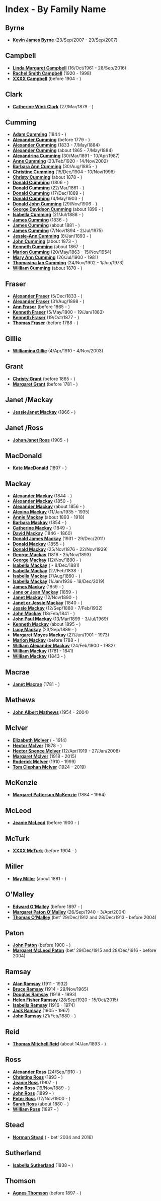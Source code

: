 ﻿---
layout: page
permalink: /indexes/by-family-name
---

# Index - By Family Name

## Byrne

- **[Kevin James Byrne](people/@i35849164@-kevin-james-byrne-b2007-9-23-d2007-9-29.md)** (23/Sep/2007 - 29/Sep/2007)

## Campbell

- **[Linda Margaret Campbell](people/@i76650284@-linda-margaret-campbell-b1961-10-16-d2016-9-28.md)** (16/Oct/1961 - 28/Sep/2016)
- **[Rachel Smith Campbell](people/@i40394043@-rachel-smith-campbell-b1920-d1998.md)** (1920 - 1998)
- **[XXXX Campbell](people/@i4716977@-xxxx-campbell-b1904-d.md)** (before 1904 - )

## Clark

- **[Catherine Wink Clark](people/@i35162161@-catherine-wink-clark-b1879-3-27-d.md)** (27/Mar/1879 - )

## Cumming

- **[Adam Cumming](people/@i55409960@-adam-cumming-b1844-d.md)** (1844 - )
- **[Alexander Cumming](people/@i1900151@-alexander-cumming-b1779-d.md)** (before 1779 - )
- **[Alexander Cumming](people/@i7028096@-alexander-cumming-b1833-d1884-5-7.md)** (1833 - 7/May/1884)
- **[Alexander Cumming](people/@i7306221@-alexander-cumming-b1865-d1884-5-7.md)** (about 1865 - 7/May/1884)
- **[Alexandrina Cumming](people/@i57186713@-alexandrina-cumming-b1891-3-30-d1987-4-10.md)** (30/Mar/1891 - 10/Apr/1987)
- **[Anne Cumming](people/@i14926290@-anne-cumming-b1920-2-23-d2002-11-14.md)** (23/Feb/1920 - 14/Nov/2002)
- **[Barbara Ann Cumming](people/@i57039529@-barbara-ann-cumming-b1885-8-30-d.md)** (30/Aug/1885 - )
- **[Christine Cumming](people/@i24328630@-christine-cumming-b1904-12-15-d1996-11-10.md)** (15/Dec/1904 - 10/Nov/1996)
- **[Christy Cumming](people/@i94377968@-christy-cumming-b1878-d.md)** (about 1878 - )
- **[Donald Cumming](people/@i45726416@-donald-cumming-b1806-d.md)** (1806 - )
- **[Donald Cumming](people/@i20465544@-donald-cumming-b1861-3-22-d.md)** (22/Mar/1861 - )
- **[Donald Cumming](people/@i89853996@-donald-cumming-b1889-12-17-d.md)** (17/Dec/1889 - )
- **[Donald Cumming](people/@i64759184@-donald-cumming-b1903-5-4-d.md)** (4/May/1903 - )
- **[Donald John Cumming](people/@i22331378@-donald-john-cumming-b1906-11-29-d.md)** (29/Nov/1906 - )
- **[George Davidson Cumming](people/@i13773669@-george-davidson-cumming-b1899-d.md)** (about 1899 - )
- **[Isabella Cumming](people/@i84684994@-isabella-cumming-b1888-7-21-d.md)** (21/Jul/1888 - )
- **[James Cumming](people/@i66384942@-james-cumming-b1836-d.md)** (1836 - )
- **[James Cumming](people/@i64418166@-james-cumming-b1881-d.md)** (about 1881 - )
- **[James Cumming](people/@i492889@-james-cumming-b1894-11-7-d1975-7-2.md)** (7/Nov/1894 - 2/Jul/1975)
- **[Jessie-Ann Cumming](people/@i66222886@-jessie-ann-cumming-b1893-1-8-d.md)** (8/Jan/1893 - )
- **[John Cumming](people/@i87723702@-john-cumming-b1873-d.md)** (about 1873 - )
- **[Kenneth Cumming](people/@i14447152@-kenneth-cumming-b1867-d.md)** (about 1867 - )
- **[Marion Cumming](people/@i59851647@-marion-cumming-b1863-5-20-d1954-11-15.md)** (20/May/1863 - 15/Nov/1954)
- **[Mary Ann Cumming](people/@i48241984@-mary-ann-cumming-b1900-7-26-d1981.md)** (26/Jul/1900 - 1981)
- **[Thomasina Ian Cumming](people/@i92241152@-thomasina-ian-cumming-b1902-11-24-d1973-6-1.md)** (24/Nov/1902 - 1/Jun/1973)
- **[William Cumming](people/@i10016098@-william-cumming-b1870-d.md)** (about 1870 - )

## Fraser

- **[Alexander Fraser](people/@i97086424@-alexander-fraser-b1833-12-5-d.md)** (5/Dec/1833 - )
- **[Alexander Fraser](people/@i91293396@-alexander-fraser-b1898-8-31-d.md)** (31/Aug/1898 - )
- **[Ann Fraser](people/@i70425788@-ann-fraser-b1865-d.md)** (before 1865 - )
- **[Kenneth Fraser](people/@i61428726@-kenneth-fraser-b1800-5-5-d1883-1-19.md)** (5/May/1800 - 19/Jan/1883)
- **[Kenneth Fraser](people/@i91376191@-kenneth-fraser-b1877-10-19-d.md)** (19/Oct/1877 - )
- **[Thomas Fraser](people/@i79545968@-thomas-fraser-b1788-d.md)** (before 1788 - )

## Gillie

- **[Williamina Gillie](people/@i23770336@-williamina-gillie-b1910-4-4-d2003-11-4.md)** (4/Apr/1910 - 4/Nov/2003)

## Grant

- **[Christy Grant](people/@i94200830@-christy-grant-b1865-d.md)** (before 1865 - )
- **[Margaret Grant](people/@i39612304@-margaret-grant-b1781-d.md)** (before 1781 - )

## Janet /Mackay

- **[JessieJanet Mackay](people/@i76315420@-jessiejanet-mackay-b1866-d.md)** (1866 - )

## Janet /Ross

- **[JohanJanet Ross](people/@i18017632@-johanjanet-ross-b1905-d.md)** (1905 - )

## MacDonald

- **[Kate MacDonald](people/@i28255030@-kate-macdonald-b1807-d.md)** (1807 - )

## Mackay

- **[Alexander Mackay](people/@i2381836@-alexander-mackay-b1844-d.md)** (1844 - )
- **[Alexander Mackay](people/@i25433155@-alexander-mackay-b1850-d.md)** (1850 - )
- **[Alexander Mackay](people/@i24272756@-alexander-mackay-b1856-d.md)** (about 1856 - )
- **[Alexina Mackay](people/@i75066880@-alexina-mackay-b1935-1-11-d1935.md)** (11/Jan/1935 - 1935)
- **[Annie Mackay](people/@i51252926@-annie-mackay-b1893-d1918.md)** (about 1893 - 1918)
- **[Barbara Mackay](people/@i52409786@-barbara-mackay-b1854-d.md)** (1854 - )
- **[Catherine Mackay](people/@i26872816@-catherine-mackay-b1849-d.md)** (1849 - )
- **[David Mackay](people/@i46263680@-david-mackay-b1846-d1860.md)** (1846 - 1860)
- **[Donald James Mackay](people/@i43065376@-donald-james-mackay-b1931-d2011-12-29.md)** (1931 - 29/Dec/2011)
- **[Donald Mackay](people/@i32633938@-donald-mackay-b1855-d.md)** (1855 - )
- **[Donald Mackay](people/@i58341424@-donald-mackay-b1876-11-25-d1939-11-22.md)** (25/Nov/1876 - 22/Nov/1939)
- **[George Mackay](people/@i33764614@-george-mackay-b1816-d1893-11-25.md)** (1816 - 25/Nov/1893)
- **[George Mackay](people/@i72941728@-george-mackay-b1890-11-12-d.md)** (12/Nov/1890 - )
- **[Isabella Mackay](people/@i26104572@-isabella-mackay-b-d1881-12-8.md)** ( - 8/Dec/1881)
- **[Isabella Mackay](people/@i41556256@-isabella-mackay-b1838-2-27-d.md)** (27/Feb/1838 - )
- **[Isabella Mackay](people/@i32797554@-isabella-mackay-b1860-8-7-d.md)** (7/Aug/1860 - )
- **[Isabella Mackay](people/@i25303611@-isabella-mackay-b1936-1-1-d2019-12-18.md)** (1/Jan/1936 - 18/Dec/2019)
- **[James Mackay](people/@i60572122@-james-mackay-b1859-d.md)** (1859 - )
- **[Jane or Jean Mackay](people/@i4172390@-jane-or-jean-mackay-b1859-d.md)** (1859 - )
- **[Janet Mackay](people/@i22499038@-janet-mackay-b1890-11-12-d.md)** (12/Nov/1890 - )
- **[Janet or Jessie Mackay](people/@i42213240@-janet-or-jessie-mackay-b1840-d.md)** (1840 - )
- **[Jessie Mackay](people/@i32677248@-jessie-mackay-b1880-9-12-d1932-2-7.md)** (12/Sep/1880 - 7/Feb/1932)
- **[John Mackay](people/@i58430005@-john-mackay-b1841-2-18-d.md)** (18/Feb/1841 - )
- **[John Paul Mackay](people/@i57646474@-john-paul-mackay-b1899-3-13-d1969-7-3.md)** (13/Mar/1899 - 3/Jul/1969)
- **[Kenneth Mackay](people/@i48909111@-kenneth-mackay-b1895-d.md)** (about 1895 - )
- **[Lucy Mackay](people/@i16587624@-lucy-mackay-b1889-9-23-d.md)** (23/Sep/1889 - )
- **[Margaret Moyes Mackay](people/@i178005@-margaret-moyes-mackay-b1901-6-27-d1973.md)** (27/Jun/1901 - 1973)
- **[Marion Mackay](people/@i56151384@-marion-mackay-b1788-d.md)** (before 1788 - )
- **[William Alexander Mackay](people/@i9383584@-william-alexander-mackay-b1900-2-24-d1982.md)** (24/Feb/1900 - 1982)
- **[William Mackay](people/@i69114879@-william-mackay-b1781-d1841.md)** (1781 - 1841)
- **[William Mackay](people/@i99871003@-william-mackay-b1843-d.md)** (1843 - )

## Macrae

- **[Janet Macrae](people/@i66584000@-janet-macrae-b1781-d.md)** (1781 - )

## Mathews

- **[John Albert Mathews](people/@i35875756@-john-albert-mathews-b1954-d2004.md)** (1954 - 2004)

## McIver

- **[Elizabeth McIver](people/@i80366022@-elizabeth-mciver-b-d1914.md)** ( - 1914)
- **[Hector McIver](people/@i62168745@-hector-mciver-b1878-d.md)** (1878 - )
- **[Hector Spence McIver](people/@i34334364@-hector-spence-mciver-b1919-4-12-d2008-1-27.md)** (12/Apr/1919 - 27/Jan/2008)
- **[Margaret McIver](people/@i24380064@-margaret-mciver-b1918-d2015.md)** (1918 - 2015)
- **[Roderick McIver](people/@i90830540@-roderick-mciver-b1910-d1999.md)** (1910 - 1999)
- **[Tom Clephan McIver](people/@i74287888@-tom-clephan-mciver-b1924-d2019.md)** (1924 - 2019)

## McKenzie

- **[Margaret Patterson McKenzie](people/@i88610293@-margaret-patterson-mckenzie-b1884-d1964.md)** (1884 - 1964)

## McLeod

- **[Jeanie McLeod](people/@i70248352@-jeanie-mcleod-b1900-d.md)** (before 1900 - )

## McTurk

- **[XXXX McTurk](people/@i54145218@-xxxx-mcturk-b1904-d.md)** (before 1904 - )

## Miller

- **[May Miller](people/@i41411602@-may-miller-b1881-d.md)** (about 1881 - )

## O'Malley

- **[Edward O'Malley](people/@i76741424@-edward-o'malley-b1897-d.md)** (before 1897 - )
- **[Margaret Paton O'Malley](people/@i46723082@-margaret-paton-o'malley-b1940-9-26-d2004-4-3.md)** (26/Sep/1940 - 3/Apr/2004)
- **[Thomas O'Malley](people/@i12568152@-thomas-o'malley-b1912-12-29~1913-12-28-d2004.md)** (bet' 29/Dec/1912 and 28/Dec/1913 - before 2004)

## Paton

- **[John Paton](people/@i5211114@-john-paton-b1900-d.md)** (before 1900 - )
- **[Margaret McLeod Paton](people/@i56209708@-margaret-mcleod-paton-b1915-12-29~1916-12-28-d2004.md)** (bet' 29/Dec/1915 and 28/Dec/1916 - before 2004)

## Ramsay

- **[Alan Ramsay](people/@i62219744@-alan-ramsay-b1911-d1932.md)** (1911 - 1932)
- **[Bruce Ramsay](people/@i49046148@-bruce-ramsay-b1914-d1965-11-29.md)** (1914 - 29/Nov/1965)
- **[Douglas Ramsay](people/@i12977578@-douglas-ramsay-b1918-d1993.md)** (1918 - 1993)
- **[Helen Fisher Ramsay](people/@i34267190@-helen-fisher-ramsay-b1920-9-28-d2015-10-15.md)** (28/Sep/1920 - 15/Oct/2015)
- **[Isabella Ramsay](people/@i80504300@-isabella-ramsay-b1916-d1974.md)** (1916 - 1974)
- **[Jack Ramsay](people/@i55070438@-jack-ramsay-b1905-d1967.md)** (1905 - 1967)
- **[John Ramsay](people/@i64225415@-john-ramsay-b1880-2-21-d.md)** (21/Feb/1880 - )

## Reid

- **[Thomas Mitchell Reid](people/@i2617088@-thomas-mitchell-reid-b1893-1-14-d.md)** (about 14/Jan/1893 - )

## Ross

- **[Alexander Ross](people/@i52064896@-alexander-ross-b1910-9-24-d.md)** (24/Sep/1910 - )
- **[Christina Ross](people/@i10478196@-christina-ross-b1893-d.md)** (1893 - )
- **[Jeanie Ross](people/@i71751658@-jeanie-ross-b1907-d.md)** (1907 - )
- **[John Ross](people/@i75057664@-john-ross-b1889-11-19-d.md)** (19/Nov/1889 - )
- **[John Ross](people/@i35298145@-john-ross-b1899-d.md)** (1899 - )
- **[Peter Ross](people/@i67099773@-peter-ross-b1900-11-12-d.md)** (12/Nov/1900 - )
- **[Sarah Ross](people/@i39957256@-sarah-ross-b1880-d.md)** (about 1880 - )
- **[William Ross](people/@i21369571@-william-ross-b1897-d.md)** (1897 - )

## Stead

- **[Norman Stead](people/@i69808462@-norman-stead-b-d2004~2016.md)** ( - bet' 2004 and 2016)

## Sutherland

- **[Isabella Sutherland](people/@i79967653@-isabella-sutherland-b1838-d.md)** (1838 - )

## Thomson

- **[Agnes Thomson](people/@i96590245@-agnes-thomson-b1897-d.md)** (before 1897 - )
